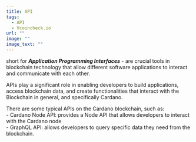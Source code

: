 ```yaml
---
title: API
tags:
  - API
  - Vcoincheck.io
url: ""
image: ""
image_text: ""
---
```


short for **_Application Programming Interfaces_** - are crucial tools in blockchain technology that allow different software applications to interact and communicate with each other.  
  
APIs play a significant role in enabling developers to build applications, access blockchain data, and create functionalities that interact with the Blockchain in general, and specifically Cardano.   
  
There are some typical APIs on the Cardano blockchain, such as:  
\- Cardano Node API: provides a Node API that allows developers to interact with the Cardano node  
\- GraphQL API: allows developers to query specific data they need from the blockchain.
